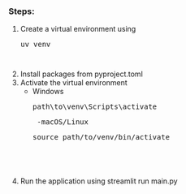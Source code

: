 ### Steps:
1. Create a virtual environment using <pre>uv venv<pre>
2. Install packages from pyproject.toml
3. Activate the virtual environment 
    - Windows <pre>path\to\venv\Scripts\activate<pre>
    -macOS/Linux <pre>source path/to/venv/bin/activate<pre>
5. Run the application using streamlit run main.py
